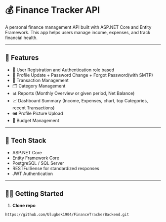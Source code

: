 # 💰 Finance Tracker API

A personal finance management API built with ASP.NET Core and Entity Framework. This app helps users manage income, expenses, and track financial health.

---

## 📌 Features

- 🔐 User Registration and Authentication role based
- 👤 Profile Update + Password Change + Forgot Password(with SMTP)
- 💸 Transaction Management 
- 🗂️ Category Management 
- 📊 Reports (Monthly Overview or given period, Net Balance)
- 📈 Dashboard Summary (Income, Expenses, chart, top Categories, recent Transactions)
- 🖼️ Profile Picture Upload
- 💸 Budget Management

---

## 🚀 Tech Stack

- ASP.NET Core
- Entity Framework Core
- PostgreSQL / SQL Server
- RESTFulSense for standardized responses
- JWT Authentication

---

## 🧑‍💻 Getting Started

1. **Clone repo**  
```bash
https://github.com/Ulugbek1904/FinanceTrackerBackend.git
